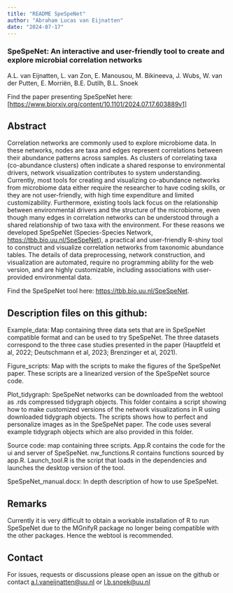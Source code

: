 ```yaml
---
title: "README SpeSpeNet"
author: "Abraham Lucas van Eijnatten"
date: "2024-07-17"
---
```



### SpeSpeNet: An interactive and user-friendly tool to create and explore microbial correlation networks
A.L. van Eijnatten, L. van Zon, E. Manousou, M. Bikineeva, J. Wubs, W. van der Putten, E. Morriën, B.E. Dutilh, B.L. Snoek

Find the paper presenting SpeSpeNet here: [https://www.biorxiv.org/content/10.1101/2024.07.17.603889v1]


## Abstract

Correlation networks are commonly used to explore microbiome data. In these networks, nodes are taxa and edges represent correlations between their abundance patterns across samples. As clusters of correlating taxa (co-abundance clusters) often  indicate a shared response to environmental drivers, network visualization contributes to system understanding. Currently, most tools for creating and visualizing co-abundance networks from microbiome data either require the researcher to have coding skills, or they are not user-friendly, with high time expenditure and limited customizability. Furthermore, existing tools lack focus on the relationship between environmental drivers and the structure of the microbiome, even though many edges in correlation networks can be understood through a shared relationship of two taxa with the environment. For these reasons we developed SpeSpeNet (Species-Species Network, https://tbb.bio.uu.nl/SpeSpeNet), a practical and user-friendly R-shiny tool to construct and visualize correlation networks from taxonomic abundance  tables. The details of data preprocessing, network construction, and visualization are automated, require no programming ability for the web version, and are highly customizable, including associations with user-provided environmental data.

Find the SpeSpeNet tool here: https://tbb.bio.uu.nl/SpeSpeNet. 





## Description files on this github:

Example_data: Map containing three data sets that are in SpeSpeNet compatible format and can be used to try SpeSpeNet. The three datasets correspond to the three case studies presented in the paper (Hauptfeld et al, 2022; Deutschmann et al, 2023; Brenzinger et al, 2021).

Figure_scripts: Map with the scripts to make the figures of the SpeSpeNet paper. These scripts are a linearized version of the SpeSpeNet source code.

Plot_tidygraph: SpeSpeNet networks can be downloaded from the webtool as .rds compressed tidygraph objects. This folder contains a script showing how to make customized versions of the network visualizations in R using downloaded tidygraph objects. The scripts shows how to perfect and personalize images as in the SpeSpeNet paper. The code uses several example tidygraph objects which are also provided in this folder.

Source code: map containing three scripts. App.R contains the code for the ui and server of SpeSpeNet. nw_functions.R contains functions sourced by app.R. Launch_tool.R is the script that loads in the dependencies and launches the desktop version of the tool. 

SpeSpeNet_manual.docx: In depth description of how to use SpeSpeNet.  

## Remarks

Currently it is very difficult to obtain a workable installation of R to run SpeSpeNet due to the MGnifyR package no longer being compatible with the other packages. Hence the webtool is recommended.

## Contact

For issues, requests or discussions please open an issue on the github or contact [a.l.vaneijnatten\@uu.nl](mailto:a.l.vaneijnatten@uu.nl) or [l.b.snoek\@uu.nl](mailto:l.b.snoek@uu.nl)
